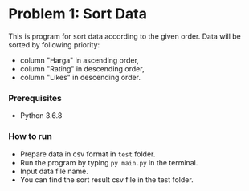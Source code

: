 # Problem 1: Sort Data
This is program for sort data according to the given order. Data will be sorted by following priority: 
* column "Harga" in ascending order,
* column "Rating" in descending order,
* column "Likes" in descending order. 

### Prerequisites
* Python 3.6.8

### How to run
* Prepare data in csv format in `test` folder.
* Run the program by typing `py main.py` in the terminal.
* Input data file name.
* You can find the sort result csv file in the test folder.
